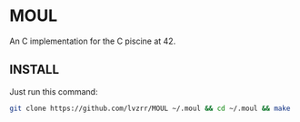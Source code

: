 # MOUL

An C implementation for the C piscine at 42.

## INSTALL

Just run this command:
```bash
git clone https://github.com/lvzrr/MOUL ~/.moul && cd ~/.moul && make
```
